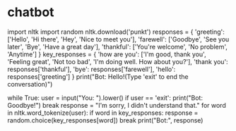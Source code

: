 # chatbot
import nltk
import random
nltk.download('punkt')
responses = {
    'greeting': ['Hello', 'Hi there', 'Hey', 'Nice to meet you'],
    'farewell': ['Goodbye', 'See you later', 'Bye', 'Have a great day'],
    'thankful': ['You\'re welcome', 'No problem', 'Anytime']
}
key_responses = {
    'how are you': ['I\'m good, thank you', 'Feeling great', 'Not too bad', 'I\'m doing well. How about you?'],
    'thank you': responses['thankful'],
    'bye': responses['farewell'],
    'hello': responses['greeting']
}
print("Bot: Hello!(Type 'exit' to end the conversation)")

while True:
    user = input("You: ").lower()
    if user == 'exit':
        print("Bot: Goodbye!")
        break
    response = "I'm sorry, I didn't understand that."
    for word in nltk.word_tokenize(user):
        if word in key_responses:
            response = random.choice(key_responses[word])
            break
    print("Bot:", response)

